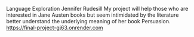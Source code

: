 Language Exploration
Jennifer Rudesill
My project will help those who are interested in Jane Austen books but
seem intimidated by the literature better understand the underlying meaning of her book Persuasion.
https://final-project-gj63.onrender.com
